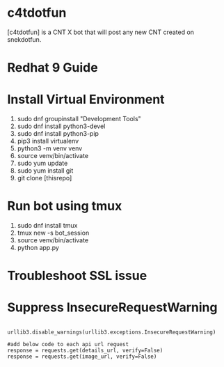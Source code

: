 # c4tdotfun
[c4tdotfun] is a CNT X bot that will post any new CNT created on snekdotfun.

# Redhat 9 Guide

# Install Virtual Environment 
1) sudo dnf groupinstall "Development Tools"
2) sudo dnf install python3-devel
3) sudo dnf install python3-pip
4) pip3 install virtualenv
5) python3 -m venv venv
6) source venv/bin/activate
7) sudo yum update
8) sudo yum install git
9) git clone [thisrepo]

# Run bot using tmux
1) sudo dnf install tmux
2) tmux new -s bot_session
3) source venv/bin/activate
4) python app.py

# Troubleshoot SSL issue

# Suppress InsecureRequestWarning

```import urllib3

urllib3.disable_warnings(urllib3.exceptions.InsecureRequestWarning)

#add below code to each api url request
response = requests.get(details_url, verify=False)
response = requests.get(image_url, verify=False)
```

